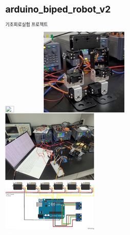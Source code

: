 # arduino_biped_robot_v2
기초회로실험 프로젝트     
      
<img src="/img/biped_v2.gif" width="23%" height="23%"></img>
<img src="/img/biped_v2_0.jpg" width="50%" height="50%"></img> <br>
<img src="/img/biped_v2_2.jpg" width="55%" height="55%"></img> <br>
<img src="/img/biped_v2_circuit.jpg" width="55%" height="55%"></img>
